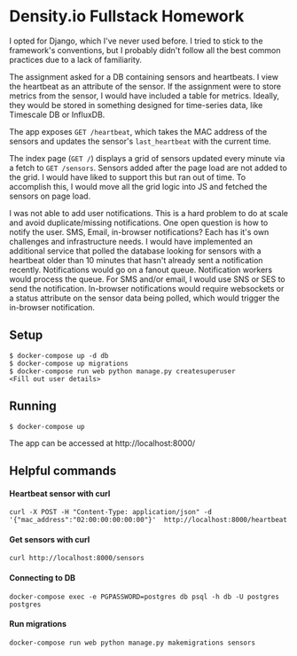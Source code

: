 # Density.io Fullstack Homework

I opted for Django, which I've never used before. I tried to stick to the framework's conventions, but I probably didn't follow all the best common practices due to a lack of familiarity.

The assignment asked for a DB containing sensors and heartbeats. I view the heartbeat as an attribute of the sensor. If the assignment were to store metrics from the sensor, I would have included a table for metrics. Ideally, they would be stored in something designed for time-series data, like Timescale DB or InfluxDB.

The app exposes `GET /heartbeat`, which takes the MAC address of the sensors and updates the sensor's `last_heartbeat` with the current time.

The index page (`GET /`) displays a grid of sensors updated every minute via a fetch to `GET /sensors`. Sensors added after the page load are not added to the grid. I would have liked to support this but ran out of time. To accomplish this, I would move all the grid logic into JS and fetched the sensors on page load.

I was not able to add user notifications. This is a hard problem to do at scale and avoid duplicate/missing notifications. One open question is how to notify the user. SMS, Email, in-browser notifications? Each has it's own challenges and infrastructure needs. I would have implemented an additional service that polled the database looking for sensors with a heartbeat older than 10 minutes that hasn't already sent a notification recently. Notifications would go on a fanout queue. Notification workers would process the queue. For SMS and/or email, I would use SNS or SES to send the notification. In-browser notifications would require websockets or a status attribute on the sensor data being polled, which would trigger the in-browser notification.

## Setup

```
$ docker-compose up -d db
$ docker-compose up migrations
$ docker-compose run web python manage.py createsuperuser
<Fill out user details>
```

## Running

```
$ docker-compose up 
```

The app can be accessed at http://localhost:8000/

## Helpful commands

#### Heartbeat sensor with curl
```
curl -X POST -H "Content-Type: application/json" -d '{"mac_address":"02:00:00:00:00:00"}'  http://localhost:8000/heartbeat
```

#### Get sensors with curl
```
curl http://localhost:8000/sensors
```

#### Connecting to DB

```
docker-compose exec -e PGPASSWORD=postgres db psql -h db -U postgres postgres
```

#### Run migrations
```
docker-compose run web python manage.py makemigrations sensors
```
